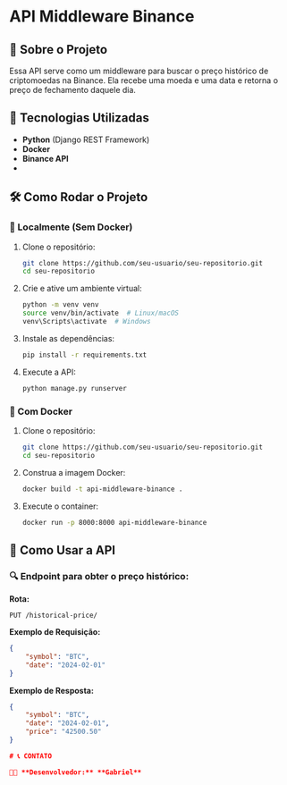 # API Middleware Binance

## 📌 Sobre o Projeto

Essa API serve como um middleware para buscar o preço histórico de criptomoedas na Binance. Ela recebe uma moeda e uma data e retorna o preço de fechamento daquele dia.

## 🚀 Tecnologias Utilizadas

- **Python** (Django REST Framework)
- **Docker**
- **Binance API**
- 

## 🛠 Como Rodar o Projeto

### 📍 Localmente (Sem Docker)

1. Clone o repositório:
   ```sh
   git clone https://github.com/seu-usuario/seu-repositorio.git
   cd seu-repositorio
   ```
2. Crie e ative um ambiente virtual:
   ```sh
   python -m venv venv
   source venv/bin/activate  # Linux/macOS
   venv\Scripts\activate  # Windows
   ```
3. Instale as dependências:
   ```sh
   pip install -r requirements.txt
   ```
4. Execute a API:
   ```sh
   python manage.py runserver
   ```

### 🐳 Com Docker

1. Clone o repositório:
   ```sh
   git clone https://github.com/seu-usuario/seu-repositorio.git
   cd seu-repositorio
   ```

2. Construa a imagem Docker:
   ```sh
   docker build -t api-middleware-binance .
   ```
3. Execute o container:
   ```sh
   docker run -p 8000:8000 api-middleware-binance
   ```

## 📡 Como Usar a API

### 🔍 Endpoint para obter o preço histórico:

**Rota:**
```
PUT /historical-price/
```

**Exemplo de Requisição:**
```json
{
    "symbol": "BTC",
    "date": "2024-02-01"
}
```

**Exemplo de Resposta:**
```json
{
    "symbol": "BTC",
    "date": "2024-02-01",
    "price": "42500.50"
}

# 📞 CONTATO  

👨‍💻 **Desenvolvedor:** **Gabriel**  
